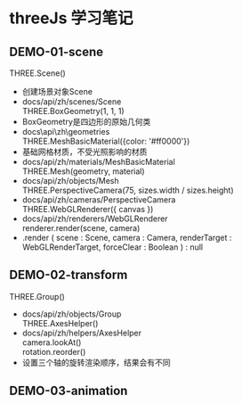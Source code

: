 # threeJs 学习笔记

## DEMO-01-scene
THREE.Scene()  
  * 创建场景对象Scene  
  * docs/api/zh/scenes/Scene  
THREE.BoxGeometry(1, 1, 1)  
  * BoxGeometry是四边形的原始几何类  
  * docs\api\zh\geometries  
THREE.MeshBasicMaterial({color: '#ff0000'})  
  * 基础网格材质，不受光照影响的材质  
  * docs/api/zh/materials/MeshBasicMaterial  
THREE.Mesh(geometry, material)  
  * docs/api/zh/objects/Mesh  
THREE.PerspectiveCamera(75, sizes.width / sizes.height)  
  * docs/api/zh/cameras/PerspectiveCamera  
THREE.WebGLRenderer({ canvas })  
  * docs/api/zh/renderers/WebGLRenderer  
renderer.render(scene, camera)  
  * .render ( scene : Scene, camera : Camera, renderTarget : WebGLRenderTarget, forceClear : Boolean ) : null
## DEMO-02-transform
THREE.Group()  
  * docs/api/zh/objects/Group  
THREE.AxesHelper()  
  * docs/api/zh/helpers/AxesHelper  
camera.lookAt()  
rotation.reorder()  
  * 设置三个轴的旋转渲染顺序，结果会有不同  

## DEMO-03-animation  
  
  
  


